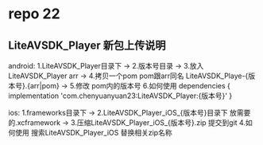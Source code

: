 # repo 22
## LiteAVSDK_Player 新包上传说明
  android: 
  1.LiteAVSDK_Player目录下 -> 
  2.版本号目录 ->
  3.放入 LiteAVSDK_Player arr -> 
  4.拷贝一个pom pom跟arr同名 LiteAVSDK_Playe-{版本号}.{arr|pom} ->
  5.修改 pom内的版本号
  6.如何使用
    dependencies {
        implementation 'com.chenyuanyuan23:LiteAVSDK_Player:{版本号}'
    }

  ios:
  1.frameworks目录下 -> 
  2.LiteAVSDK_Player_iOS_{版本号}目录下 放需要的.xcframework ->
  3.压缩LiteAVSDK_Player_iOS_{版本号}.zip 提交到git
  4.如何使用
    搜索LiteAVSDK_Player_iOS 替换相关zip名称



